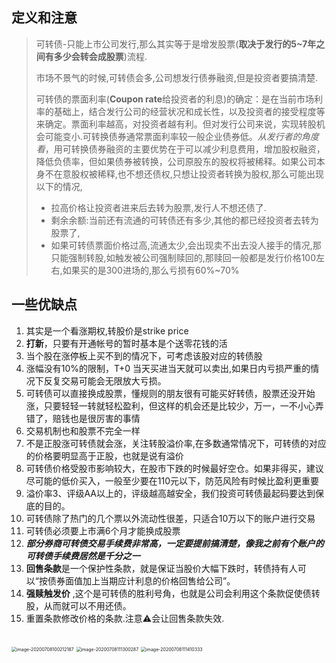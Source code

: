 ## 定义和注意

> 可转债-只能上市公司发行,那么其实等于是增发股票(**取决于发行的5~7年之间有多少会转会成股票**)流程.
>
> 市场不景气的时候,可转债会多,公司想发行债券融资,但是投资者要搞清楚.
>
> 可转债的票面利率(**Coupon rate**给投资者的利息)的确定：是在当前市场利率的基础上，结合发行公司的经营状况和成长性，以及投资者的接受程度等来确定。票面利率越高，对投资者越有利。但对发行公司来说，实现转股机会可能变小.可转换债券通常票面利率较一般企业债券低。*从发行者的角度看*，用可转换债券融资的主要优势在于可以减少利息费用，增加股权融资，降低负债率，但如果债券被转换，公司原股东的股权将被稀释。如果公司本身不在意股权被稀释,也不想还债权,只想让投资者转换为股权,那么可能出现以下的情况,
>
> - 拉高价格让投资者进来后去转为股票,发行人不想还债了.
> - 剩余余额:当前还有流通的可转债还有多少,其他的都已经投资者去转为股票了,
> - 如果可转债票面价格过高,流通太少,会出现卖不出去没人接手的情况,那只能强制转股,如触发被公司强制赎回的,那赎回一般都是发行价格100左右,如果买的是300进场的,那么亏损有60%~70%

## 一些优缺点

1. 其实是一个看涨期权,转股价是strike price 
2. **打新**，只要有开通帐号的暂时基本是个送零花钱的活
3. 当个股在涨停板上买不到的情况下，可考虑该股对应的转债股 
4. 涨幅没有10%的限制，T+0 当天买进当天就可以卖出,如果日内亏损严重的情况下反复交易可能会无限放大亏损。
5. 可转债可以直接换成股票，懂规则的朋友很有可能买好转债，股票还没开始涨，只要轻轻一转就轻松盈利，但这样的机会还是比较少，万一，一不小心弄错了，赔钱也是很厉害的事情
6. 交易机制也和股票不完全一样
7. 不是正股涨可转债就会涨，关注转股溢价率,在多数通常情况下，可转债的对应的价格要明显高于正股，也就是说有溢价
8. 可转债价格受股市影响较大，在股市下跌的时候最好空仓。如果非得买，建议尽可能的低价买入，一般至少要在110元以下，防范风险有时候比盈利更重要
9. 溢价率3、评级AA以上的，评级越高越安全，我们投资可转债最起码要达到保底的目的。
10. 可转债除了热门的几个票以外流动性很差，只适合10万以下的账户进行交易
11. 可转债必须要上市满6个月才能换成股票
12. ***部分券商可转债交易手续费非常高，一定要提前搞清楚，像我之前有个账户的可转债手续费居然是千分之一***
13. **回售条款**是一个保护性条款，就是保证当股价大幅下跌时，转债持有人可以“按债券面值加上当期应计利息的价格回售给公司”。
14. **强赎触发价** ,这个是可转债的胜利号角，也就是公司会利用这个条款促使债转股，从而就可以不用还债。
15. 重置条款修改价格的条款.注意⚠️会让回售条款失效.



## 

<img src="https://tva1.sinaimg.cn/large/007S8ZIlly1ggkr92mzbqj30yw0u07gx.jpg" alt="image-20200708100212187" style="zoom:50%;" />

<img src="https://tva1.sinaimg.cn/large/007S8ZIlly1ggkr9gejbgj30xa0aq75t.jpg" alt="image-20200708111300287" style="zoom:50%;" />



<img src="https://tva1.sinaimg.cn/large/007S8ZIlly1ggkr9czuuqj30yo0noafe.jpg" alt="image-20200708111410333" style="zoom:50%;" />